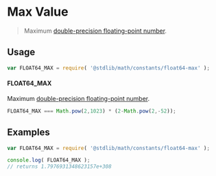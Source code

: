 Max Value
===
> Maximum [double-precision floating-point number][ieee754].

<!-- <usage> -->
## Usage

``` javascript
var FLOAT64_MAX = require( '@stdlib/math/constants/float64-max' );
```

#### FLOAT64_MAX

Maximum [double-precision floating-point number][ieee754].

``` javascript
FLOAT64_MAX === Math.pow(2,1023) * (2-Math.pow(2,-52));
```
<!-- </usage> -->

<!-- <examples> -->
## Examples

``` javascript
var FLOAT64_MAX = require( '@stdlib/math/constants/float64-max' );

console.log( FLOAT64_MAX );
// returns 1.7976931348623157e+308
```
<!-- </examples> -->

<!-- <links> -->
[ieee754]: http://en.wikipedia.org/wiki/IEEE_754-1985
<!-- </links> -->
